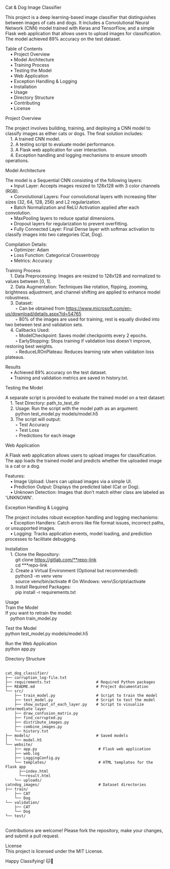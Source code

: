 Cat & Dog Image Classifier

This project is a deep learning-based image classifier that distinguishes between images of cats and dogs. It includes a Convolutional Neural Network (CNN) model trained with Keras and TensorFlow, and a simple Flask web application that allows users to upload images for classification. The model achieved 89% accuracy on the test dataset.  
  
Table of Contents  
    &nbsp;&nbsp;&nbsp;&nbsp;• Project Overview  
    &nbsp;&nbsp;&nbsp;&nbsp;• Model Architecture    
    &nbsp;&nbsp;&nbsp;&nbsp;• Training Process    
    &nbsp;&nbsp;&nbsp;&nbsp;• Testing the Model  
    &nbsp;&nbsp;&nbsp;&nbsp;• Web Application    
    &nbsp;&nbsp;&nbsp;&nbsp;• Exception Handling & Logging  
    &nbsp;&nbsp;&nbsp;&nbsp;• Installation   
    &nbsp;&nbsp;&nbsp;&nbsp;• Usage  
    &nbsp;&nbsp;&nbsp;&nbsp;• Directory Structure  
    &nbsp;&nbsp;&nbsp;&nbsp;• Contributing  
    &nbsp;&nbsp;&nbsp;&nbsp;• License  

    
Project Overview  
  
The project involves building, training, and deploying a CNN model to classify images as either cats or dogs. The final solution includes:   
    &nbsp;&nbsp;&nbsp;&nbsp;1. A trained CNN model.  
    &nbsp;&nbsp;&nbsp;&nbsp;2. A testing script to evaluate model performance.  
    &nbsp;&nbsp;&nbsp;&nbsp;3. A Flask web application for user interaction.    
    &nbsp;&nbsp;&nbsp;&nbsp;4. Exception handling and logging mechanisms to ensure smooth operations.  

     
Model Architecture  
  
The model is a Sequential CNN consisting of the following layers:  
    &nbsp;&nbsp;&nbsp;&nbsp;• Input Layer: Accepts images resized to 128x128 with 3 color channels (RGB).   
    &nbsp;&nbsp;&nbsp;&nbsp;• Convolutional Layers: Four convolutional layers with increasing filter sizes (32, 64, 128, 256) and L2 regularization.  
    &nbsp;&nbsp;&nbsp;&nbsp;• Batch Normalization and ReLU Activation applied after each convolution.     
    &nbsp;&nbsp;&nbsp;&nbsp;• MaxPooling layers to reduce spatial dimensions.    
    &nbsp;&nbsp;&nbsp;&nbsp;• Dropout layers for regularization to prevent overfitting.    
    &nbsp;&nbsp;&nbsp;&nbsp;• Fully Connected Layer: Final Dense layer with softmax activation to classify images into two categories (Cat, Dog).  
    
Compilation Details:  
    &nbsp;&nbsp;&nbsp;&nbsp;• Optimizer: Adam    
    &nbsp;&nbsp;&nbsp;&nbsp;• Loss Function: Categorical Crossentropy    
    &nbsp;&nbsp;&nbsp;&nbsp;• Metrics: Accuracy  
    
Training Process  
    &nbsp;&nbsp;&nbsp;&nbsp;1. Data Preprocessing: Images are resized to 128x128 and normalized to values between [0, 1].      
    &nbsp;&nbsp;&nbsp;&nbsp;2. Data Augmentation: Techniques like rotation, flipping, zooming, brightness adjustment, and channel shifting are applied to enhance model robustness.    
    &nbsp;&nbsp;&nbsp;&nbsp;3. Dataset:    
        &nbsp;&nbsp;&nbsp;&nbsp;&nbsp;&nbsp;&nbsp;&nbsp;◦ Can be obtained from https://www.microsoft.com/en-us/download/details.aspx?id=54765          
        &nbsp;&nbsp;&nbsp;&nbsp;&nbsp;&nbsp;&nbsp;&nbsp;◦ 80% of the images are used for training, rest is equally divided into two between test and validation sets.  
    &nbsp;&nbsp;&nbsp;&nbsp;4. Callbacks Used:    
        &nbsp;&nbsp;&nbsp;&nbsp;&nbsp;&nbsp;&nbsp;&nbsp;◦ ModelCheckpoint: Saves model checkpoints every 2 epochs.        
        &nbsp;&nbsp;&nbsp;&nbsp;&nbsp;&nbsp;&nbsp;&nbsp;◦ EarlyStopping: Stops training if validation loss doesn't improve, restoring best weights.        
        &nbsp;&nbsp;&nbsp;&nbsp;&nbsp;&nbsp;&nbsp;&nbsp;◦ ReduceLROnPlateau: Reduces learning rate when validation loss plateaus.  
        
Results  
    &nbsp;&nbsp;&nbsp;&nbsp;• Achieved 89% accuracy on the test dataset.    
    &nbsp;&nbsp;&nbsp;&nbsp;• Training and validation metrics are saved in history.txt.  

       
Testing the Model
  
A separate script is provided to evaluate the trained model on a test dataset:  
    &nbsp;&nbsp;&nbsp;&nbsp;1. Test Directory: path_to_test_dir     
    &nbsp;&nbsp;&nbsp;&nbsp;2. Usage: Run the script with the model path as an argument:    
           &nbsp;&nbsp;&nbsp;&nbsp;&nbsp;&nbsp;&nbsp;&nbsp;python test_model.py models/model.h5       
    &nbsp;&nbsp;&nbsp;&nbsp;3. The script will output:    
        &nbsp;&nbsp;&nbsp;&nbsp;&nbsp;&nbsp;&nbsp;&nbsp;◦ Test Accuracy        
        &nbsp;&nbsp;&nbsp;&nbsp;&nbsp;&nbsp;&nbsp;&nbsp;◦ Test Loss        
        &nbsp;&nbsp;&nbsp;&nbsp;&nbsp;&nbsp;&nbsp;&nbsp;◦ Predictions for each image  

  
Web Application  
  
A Flask web application allows users to upload images for classification. The app loads the trained model and predicts whether the uploaded image is a cat or a dog.

Features:  
    &nbsp;&nbsp;&nbsp;&nbsp;• Image Upload: Users can upload images via a simple UI.    
    &nbsp;&nbsp;&nbsp;&nbsp;• Prediction Output: Displays the predicted label (Cat or Dog).    
    &nbsp;&nbsp;&nbsp;&nbsp;• Unknown Detection: Images that don't match either class are labeled as 'UNKNOWN'.  

      
Exception Handling & Logging  
  
The project includes robust exception handling and logging mechanisms:  
    &nbsp;&nbsp;&nbsp;&nbsp;• Exception Handlers: Catch errors like file format issues, incorrect paths, or unsupported images.    
    &nbsp;&nbsp;&nbsp;&nbsp;• Logging: Tracks application events, model loading, and prediction processes to facilitate debugging.  
    
    
Installation  
    &nbsp;&nbsp;&nbsp;&nbsp;1. Clone the Repository:    
       &nbsp;&nbsp;&nbsp;&nbsp;&nbsp;&nbsp;&nbsp;&nbsp;git clone https://gitlab.com/**repo-link      
       &nbsp;&nbsp;&nbsp;&nbsp;&nbsp;&nbsp;&nbsp;&nbsp;cd ***repo-link  
    &nbsp;&nbsp;&nbsp;&nbsp;2. Create a Virtual Environment (Optional but recommended):  
       &nbsp;&nbsp;&nbsp;&nbsp;&nbsp;&nbsp;&nbsp;&nbsp;python3 -m venv venv   
       &nbsp;&nbsp;&nbsp;&nbsp;&nbsp;&nbsp;&nbsp;&nbsp;source venv/bin/activate  # On Windows: venv\Scripts\activate      
    &nbsp;&nbsp;&nbsp;&nbsp;3. Install Required Packages:  
       &nbsp;&nbsp;&nbsp;&nbsp;&nbsp;&nbsp;&nbsp;&nbsp;pip install -r requirements.txt  

         
Usage  
Train the Model  
If you want to retrain the model:  
    &nbsp;&nbsp;&nbsp;&nbsp;python train_model.py  

    
Test the Model  
python test_model.py models/model.h5  

    
Run the Web Application  
python app.py  

    
Directory Structure
<pre> <code> 
cat_dog_classifier/
├── corruption_log-file.txt
├── requirements.txt                    # Required Python packages
├── README.md                           # Project documentation
└── src/
    ├── train_model.py                  # Script to train the model
    ├── test_model.py                   # Script to test the model
    ├── show_output_of_each_layer.py    # Script to visualize intermediate layer 
    ├── draw_confusion_matrix.py
    ├── find_corrupted.py
    ├── distribute_images.py
    ├── combine_images.py
    └── history.txt  
├── models/                         	# Saved models
│   └── model.h5
└── website/ 
    ├── app.py                           # Flask web application
    ├── web.log 
    ├── LoggingConfig.py                       
    └── templates/                       # HTML templates for the Flask app
   	  ├──index.html
   	  └──result.html
    └── uploads/    
catndog_images/                          # Dataset directories
├── train/                         
    ├── CAT
    └── Dog
└── validation/ 
    ├── CAT
    └── Dog
└── test/ 
</code> </pre>
Contributions are welcome! Please fork the repository, make your changes, and submit a pull request.  
  
License  
This project is licensed under the MIT License.  
  
Happy Classifying! 🐱🐶
